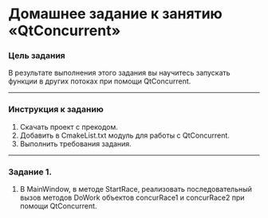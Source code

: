 # Домашнее задание к занятию «QtConcurrent»

### Цель задания

В результате выполнения этого задания вы научитесь запускать функции в других потоках при помощи QtConcurrent.

------

### Инструкция к заданию

1. Скачать проект с прекодом.
2. Добавить в CmakeList.txt модуль для работы с QtConcurrent.
3. Выполнить требования задания.

------

### Задание 1. 

1. В MainWindow, в методе StartRace, реализовать последовательный вызов методов DoWork объектов concurRace1 и concurRace2 при помощи QtConcurrent.





